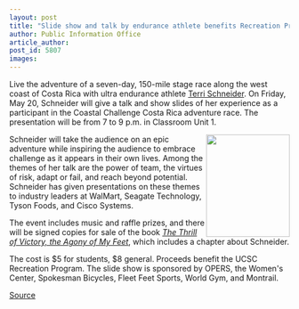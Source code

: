 ```yaml
---
layout: post
title: "Slide show and talk by endurance athlete benefits Recreation Program"
author: Public Information Office
article_author: 
post_id: 5807
images:
---
```


<a name="content" id="content"></a>
<p>
  Live the adventure of a seven-day, 150-mile stage race along the west coast of Costa Rica with ultra endurance athlete <a href="http://terrischneider.net">Terri Schneider</a>. On Friday, May 20, Schneider will give a talk and show slides of her experience as a participant in the Coastal Challenge Costa Rica adventure race. The presentation will be from 7 to 9 p.m. in Classroom Unit 1.
</p>
<p>
  <img align="right" height="184" src="../art/coastal_challenge.150.jpg" width="150" alt="">Schneider will take the audience on an epic adventure while inspiring the audience to embrace challenge as it appears in their own lives. Among the themes of her talk are the power of team, the virtues of risk, adapt or fail, and reach beyond potential. Schneider has given presentations on these themes to industry leaders at WalMart, Seagate Technology, Tyson Foods, and Cisco Systems.
</p>
<p>
  The event includes music and raffle prizes, and there will be signed copies for sale of the book <i><a href="http://www.terrischneider.net/books/html/books.html">The Thrill of Victory, the Agony of My Feet</a></i>, which includes a chapter about Schneider.
</p>
<p>
  The cost is $5 for students, $8 general. Proceeds benefit the UCSC Recreation Program. The slide show is sponsored by OPERS, the Women's Center, Spokesman Bicycles, Fleet Feet Sports, World Gym, and Montrail.
</p>
<p><a href="http://www1.ucsc.edu/currents/04-05/05-16/brief-schneider.asp" title="Permalink to brief-schneider">Source</a></p>
